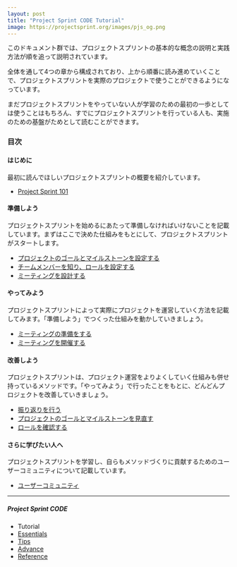 ```yaml
---
layout: post
title: "Project Sprint CODE Tutorial"
image: https://projectsprint.org/images/pjs_og.png
---
```


このドキュメント群では、プロジェクトスプリントの基本的な概念の説明と実践方法が順を追って説明されています。

全体を通して4つの章から構成されており、上から順番に読み進めていくことで、プロジェクトスプリントを実際のプロジェクトで使うことができるようになっています。

まだプロジェクトスプリントをやっていない人が学習のための最初の一歩としては使うことはもちろん、すでにプロジェクトスプリントを行っている人も、実施のための基盤がためとして読むことができます。

### 目次

#### はじめに
最初に読んでほしいプロジェクトスプリントの概要を紹介しています。

  - [Project Sprint 101](section1-1.md)

#### 準備しよう
プロジェクトスプリントを始めるにあたって準備しなければいけないことを記載しています。まずはここで決めた仕組みをもとにして、プロジェクトスプリントがスタートします。

- [プロジェクトのゴールとマイルストーンを設定する](section2-1.md)
- [チームメンバーを知り、ロールを設定する](section2-2.md)
- [ミーティングを設計する](section2-3.md)

#### やってみよう
プロジェクトスプリントによって実際にプロジェクトを運営していく方法を記載してみます。「準備しよう」でつくった仕組みを動かしていきましょう。

- [ミーティングの準備をする](section3-1.md)
- [ミーティングを開催する](section3-2.md)

#### 改善しよう
プロジェクトスプリントは、プロジェクト運営をよりよくしていく仕組みも併せ持っているメソッドです。「やってみよう」で行ったことをもとに、どんどんプロジェクトを改善していきましょう。

- [振り返りを行う](section4-1.md)
- [プロジェクトのゴールとマイルストーンを見直す](section4-2.md)
- [ロールを確認する](section4-3.md)

#### さらに学びたい人へ
プロジェクトスプリントを学習し、自らもメソッドづくりに貢献するためのユーザーコミュニティについて記載しています。

- [ユーザーコミュニティ](section5-1.md)

---

##### Project Sprint CODE
- Tutorial
- [Essentials](../essentials.md)
- [Tips](../tips/index.md)
- [Advance](../advance.md)
- [Reference](../reference.md)
